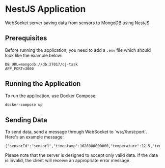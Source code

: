 # NestJS Application

WebSocket server saving data from sensors to MongoDB using NestJS.

## Prerequisites

Before running the application, you need to add a `.env` file which should look like the example below:

```
DB_URL=mongodb://db:27017/cj-task
APP_PORT=3000
```

## Running the Application

To run the application, use Docker Compose:

```bash
docker-compose up
```

## Sending Data

To send data, send a message through WebSocket to \`ws://host:port\`. Here's an example message:

```
{"sensorId":"sensor1","timestamp":1628000000000,"temperature":22.5,"temperatureUoM":"C","humidity":45,"humidityUoM":"%"}
```

Please note that the server is designed to accept only valid data. If the data is invalid, the client will receive an appropriate error message.